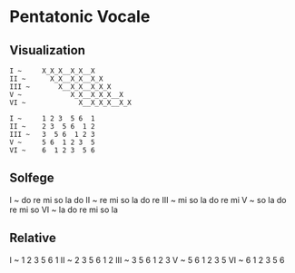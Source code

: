 # Pentatonic Vocale

## Visualization

```
I ~		X_X_X__X_X__X
II ~	  X_X__X_X__X_X
III ~	    X__X_X__X_X_X
V ~		       X_X__X_X_X__X
VI ~	         X__X_X_X__X_X
```

```
I ~		1 2 3  5 6  1
II ~	2 3  5 6  1 2
III ~	3  5 6  1 2 3
V ~		5 6  1 2 3  5
VI ~	6  1 2 3  5 6
```

## Solfege
I ~		do re mi    so la    do
II ~	re mi    so la    do re
III ~	mi    so la    do re mi
V ~		so la    do re mi   so
VI ~	la    do re mi    so la

## Relative

I ~		1 2 3  5 6  1
II ~	2 3  5 6  1 2
III ~	3  5 6  1 2 3
V ~		5 6  1 2 3  5
VI ~	6  1 2 3  5 6
